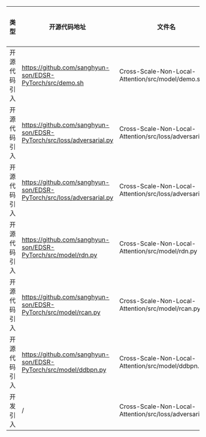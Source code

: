 | 类型     | 开源代码地址                                                                                                                           | 文件名                                                | 公网IP地址/公网URL地址/域名/邮箱地址 | 用途说明   |
|--------|----------------------------------------------------------------------------------------------------------------------------------|----------------------------------------------------|-----------------------|--------|
| 开源代码引入 | https://github.com/sanghyun-son/EDSR-PyTorch/src/demo.sh | Cross-Scale-Non-Local-Attention/src/model/demo.sh | https://www.dropbox.com/s/mjbcqkd4nwhr6nu/models_ECCV2018RCAN.zip?dl=0 | 相关说明 |
| 开源代码引入 | https://github.com/sanghyun-son/EDSR-PyTorch/src/loss/adversarial.py | Cross-Scale-Non-Local-Attention/src/loss/adversarial.py | https://github.com/kuc2477/pytorch-wgan-gp/blob/master/model.py | 源码实现 |
| 开源代码引入 | https://github.com/sanghyun-son/EDSR-PyTorch/src/loss/adversarial.py | Cross-Scale-Non-Local-Attention/src/loss/adversarial.py | https://github.com/caogang/wgan-gp/blob/master/gan_cifar10.py | 源码实现 |
| 开源代码引入 | https://github.com/sanghyun-son/EDSR-PyTorch/src/model/rdn.py | Cross-Scale-Non-Local-Attention/src/model/rdn.py | https://arxiv.org/abs/1802.08797 | 论文地址 |
| 开源代码引入 | https://github.com/sanghyun-son/EDSR-PyTorch/src/model/rcan.py | Cross-Scale-Non-Local-Attention/src/model/rcan.py | https://arxiv.org/abs/1807.02758 | 论文地址 |
| 开源代码引入 | https://github.com/sanghyun-son/EDSR-PyTorch/src/model/ddbpn.py | Cross-Scale-Non-Local-Attention/src/model/ddbpn.py | https://arxiv.org/abs/1803.02735 | 论文地址 |
| 开发引入 | / | Cross-Scale-Non-Local-Attention/src/loss/adversarial.py | https://arxiv.org/pdf/1704.00028.pdf | 论文地址 |
